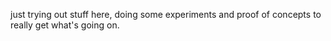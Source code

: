 just trying out stuff here, doing some experiments and proof of concepts to really get what's going on.